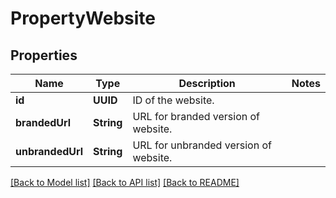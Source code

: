 # PropertyWebsite

## Properties
Name | Type | Description | Notes
------------ | ------------- | ------------- | -------------
**id** | **UUID** | ID of the website. | 
**brandedUrl** | **String** | URL for branded version of website. | 
**unbrandedUrl** | **String** | URL for unbranded version of website. | 

[[Back to Model list]](../README.md#documentation-for-models) [[Back to API list]](../README.md#documentation-for-api-endpoints) [[Back to README]](../README.md)


